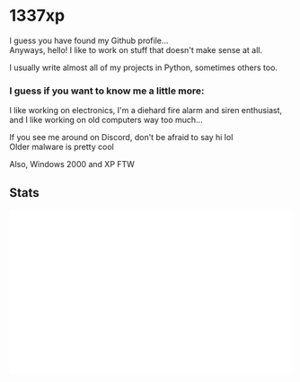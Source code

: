 # 1337xp
I guess you have found my Github profile...   
Anyways, hello! I like to work on stuff that doesn't make sense at all.   
   
I usually write almost all of my projects in Python, sometimes others too.

### I guess if you want to know me a little more:
I like working on electronics, I'm a diehard fire alarm and siren enthusiast, and I like working on old computers way too much...   

If you see me around on Discord, don't be afraid to say hi lol   
Older malware is pretty cool

Also, Windows 2000 and XP FTW


## Stats
![languages](https://raw.githubusercontent.com/1337xp/template1/609fdf642c983679707148391ed033b1740f477c/generated/languages.svg)


<!--
**1337xp/1337xp** is a ✨ _special_ ✨ repository because its `README.md` (this file) appears on your GitHub profile.


-->
